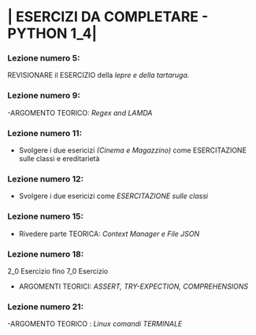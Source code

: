 # | ESERCIZI DA COMPLETARE - PYTHON 1_4|

### Lezione numero 5:

REVISIONARE il ESERCIZIO della *lepre e della tartaruga.*


### Lezione numero 9:

-ARGOMENTO TEORICO: *Regex and LAMDA*


### Lezione numero 11:

- Svolgere i due esericizi *(Cinema e Magazzino)* come ESERCITAZIONE sulle classi e ereditarietà

### Lezione numero 12:

- Svolgere i due esericizi come *ESERCITAZIONE sulle classi*


### Lezione numero 15:

- Rivedere parte TEORICA: *Context Manager e File JSON*


### Lezione numero 18:

2_0 Esercizio fino 7_0 Esercizio

- ARGOMENTI TEORICI: *ASSERT, TRY-EXPECTION, COMPREHENSIONS*


### Lezione numero 21:

-ARGOMENTO TEORICO : *Linux comandi TERMINALE*

